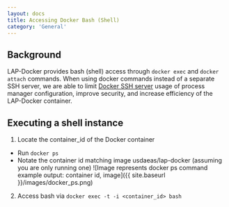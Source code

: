 ```yaml
---
layout: docs
title: Accessing Docker Bash (Shell)
category: 'General'
---
```



Background
------------
LAP-Docker provides bash (shell) access through `docker exec` and `docker attach` commands. When using docker commands instead of a separate SSH server, we are able to limit [Docker SSH server](https://jpetazzo.github.io/2014/06/23/docker-ssh-considered-evil/) usage of process manager configuration, improve security, and increase efficiency of the LAP-Docker container.

Executing a shell instance
----------
1. Locate the container_id of the Docker container
 - Run `docker ps`
 - Notate the container id matching image usdaeas/lap-docker (assuming you are only running one)
   ![Image represents docker ps command example output: container id, image]({{ site.baseurl }}/images/docker_ps.png)

2. Access bash via `docker exec -t -i <container_id> bash`

